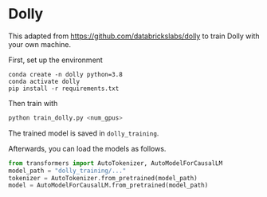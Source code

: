 # Dolly

This adapted from https://github.com/databrickslabs/dolly to train Dolly with your own machine.

First, set up the environment
```
conda create -n dolly python=3.8
conda activate dolly
pip install -r requirements.txt
```

Then train with 
```python
python train_dolly.py <num_gpus>
```
The trained model is saved in `dolly_training`.

Afterwards, you can load the models as follows.
```python
from transformers import AutoTokenizer, AutoModelForCausalLM
model_path = "dolly_training/..."
tokenizer = AutoTokenizer.from_pretrained(model_path)
model = AutoModelForCausalLM.from_pretrained(model_path)
```